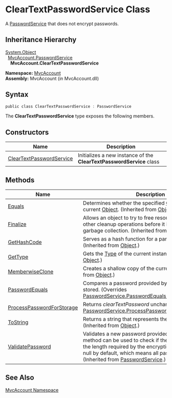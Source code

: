 ClearTextPasswordService Class
==============================
A [PasswordService][1] that does not encrypt passwords.


Inheritance Hierarchy
---------------------
[System.Object][2]  
  [MvcAccount.PasswordService][1]  
    **MvcAccount.ClearTextPasswordService**  

**Namespace:** [MvcAccount][3]  
**Assembly:** MvcAccount (in MvcAccount.dll)

Syntax
------

```csharp
public class ClearTextPasswordService : PasswordService
```

The **ClearTextPasswordService** type exposes the following members.


Constructors
------------

Name                          | Description                                                          
----------------------------- | -------------------------------------------------------------------- 
[ClearTextPasswordService][4] | Initializes a new instance of the **ClearTextPasswordService** class 


Methods
-------

Name                            | Description                                                                                                                                                                                                                                              
------------------------------- | -------------------------------------------------------------------------------------------------------------------------------------------------------------------------------------------------------------------------------------------------------- 
[Equals][5]                     | Determines whether the specified [Object][2] is equal to the current [Object][2]. (Inherited from [Object][2].)                                                                                                                                          
[Finalize][6]                   | Allows an object to try to free resources and perform other cleanup operations before it is reclaimed by garbage collection. (Inherited from [Object][2].)                                                                                               
[GetHashCode][7]                | Serves as a hash function for a particular type. (Inherited from [Object][2].)                                                                                                                                                                           
[GetType][8]                    | Gets the [Type][9] of the current instance. (Inherited from [Object][2].)                                                                                                                                                                                
[MemberwiseClone][10]           | Creates a shallow copy of the current [Object][2]. (Inherited from [Object][2].)                                                                                                                                                                         
[PasswordEquals][11]            | Compares a password provided by a user to one that is stored. (Overrides [PasswordService.PasswordEquals(String, String)][12].)                                                                                                                          
[ProcessPasswordForStorage][13] | Returns *clearTextPassword* unchanged. (Overrides [PasswordService.ProcessPasswordForStorage(String)][14].)                                                                                                                                              
[ToString][15]                  | Returns a string that represents the current object. (Inherited from [Object][2].)                                                                                                                                                                       
[ValidatePassword][16]          | Validates a new password provided by a user. This method can be used to check if the new password has the length required by the encryption method. Returns null by default, which means all passwords are valid. (Inherited from [PasswordService][1].) 


See Also
--------
[MvcAccount Namespace][3]  

[1]: ../PasswordService/README.md
[2]: http://msdn.microsoft.com/en-us/library/e5kfa45b
[3]: ../README.md
[4]: _ctor.md
[5]: http://msdn.microsoft.com/en-us/library/bsc2ak47
[6]: http://msdn.microsoft.com/en-us/library/4k87zsw7
[7]: http://msdn.microsoft.com/en-us/library/zdee4b3y
[8]: http://msdn.microsoft.com/en-us/library/dfwy45w9
[9]: http://msdn.microsoft.com/en-us/library/42892f65
[10]: http://msdn.microsoft.com/en-us/library/57ctke0a
[11]: PasswordEquals.md
[12]: ../PasswordService/PasswordEquals.md
[13]: ProcessPasswordForStorage.md
[14]: ../PasswordService/ProcessPasswordForStorage.md
[15]: http://msdn.microsoft.com/en-us/library/7bxwbwt2
[16]: ../PasswordService/ValidatePassword.md